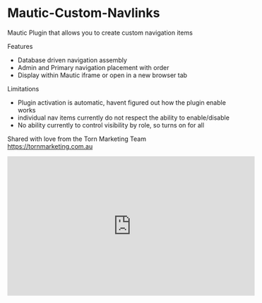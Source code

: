 # Mautic-Custom-Navlinks
 
Mautic Plugin that allows you to create custom navigation items 

Features
- Database driven navigation assembly
- Admin and Primary navigation placement with order
- Display within Mautic iframe or open in a new browser tab

Limitations
- Plugin activation is automatic, havent figured out how the plugin enable works
- individual nav items currently do not respect the ability to enable/disable
- No ability currently to control visibility by role, so turns on for all


Shared with love from the Torn Marketing Team
https://tornmarketing.com.au

<iframe width="560" height="315" src="https://www.youtube.com/embed/Ya48-VxUvD8" frameborder="0" allow="accelerometer; autoplay; clipboard-write; encrypted-media; gyroscope; picture-in-picture" allowfullscreen></iframe>
